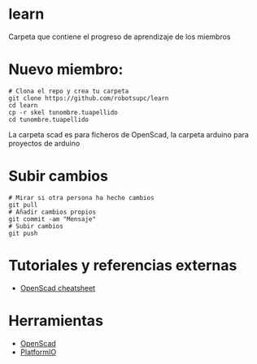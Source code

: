 # learn
Carpeta que contiene el progreso de aprendizaje de los miembros


# Nuevo miembro:

```
# Clona el repo y crea tu carpeta
git clone https://github.com/robotsupc/learn
cd learn
cp -r skel tunombre.tuapellido
cd tunombre.tuapellido
```

La carpeta scad es para ficheros de OpenScad, la carpeta arduino para proyectos de arduino

# Subir cambios

```
# Mirar si otra persona ha hecho cambios
git pull
# Añadir cambios propios
git commit -am "Mensaje"
# Subir cambios
git push
```

# Tutoriales y referencias externas
* [OpenScad cheatsheet](http://www.openscad.org/cheatsheet/)


# Herramientas
* [OpenScad](http://openscad.org)
* [PlatformIO](http://platformio.org/)
